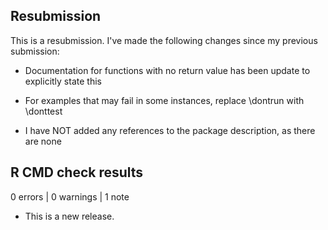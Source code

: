 ## Resubmission

This is a resubmission. I've made the following changes since my previous submission:

* Documentation for functions with no return value has been update to explicitly state this
* For examples that may fail in some instances, replace \dontrun with \donttest

* I have NOT added any references to the package description, as there are none

## R CMD check results

0 errors | 0 warnings | 1 note

* This is a new release.
